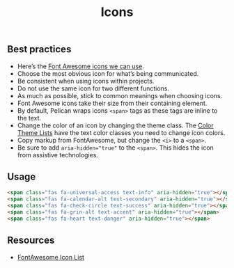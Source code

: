 ﻿---
title: Icons
summary: Icons provide at-a-glance representation of actions or concepts.
tags: icons
layout: guide
eleventyNavigation:
  key: Icons
  parent: Foundation
  order: 9
  excerpt: Icons provide at-a-glance representation of actions or concepts.
  img: /img/illustrations/illus-icons.svg
---

## Best practices

- Here’s the [Font Awesome icons we can use](https://fontawesome.com/v5/search?o=r&m=free&s=solid).
- Choose the most obvious icon for what’s being communicated.
- Be consistent when using icons within projects.
- Do not use the same icon for two different functions.
- As much as possible, stick to common meanings when choosing icons.
- Font Awesome icons take their size from their containing element.
- By default, Pelican wraps icons `<span>` tags as these tags are inline to the text.
- Change the color of an icon by changing the theme class. The [Color Theme Lists](/foundation/agency-theming/) have the text color classes you need to change icon colors.
- Copy markup from FontAwesome, but change the `<i>` to a `<span>`.
- Be sure to add `aria-hidden="true"` to the `<span>`. This hides the icon from assistive technologies.

## Usage

<span class="fas fa-universal-access text-info" aria-hidden="true"></span> <span class="fas fa-calendar-alt text-secondary" aria-hidden="true"></span> <span class="fas fa-check-circle text-success" aria-hidden="true"></span> <span class="fas fa-grin-alt text-accent" aria-hidden="true"></span> <span class="fas fa-heart text-danger" aria-hidden="true"></span>

```html
<span class="fas fa-universal-access text-info" aria-hidden="true"></span>
<span class="fas fa-calendar-alt text-secondary" aria-hidden="true"></span>
<span class="fas fa-check-circle text-success" aria-hidden="true"></span>
<span class="fas fa-grin-alt text-accent" aria-hidden="true"></span>
<span class="fas fa-heart text-danger" aria-hidden="true"></span>
```

## Resources

- [FontAwesome Icon List](https://fontawesome.com/v5/search?o=r&m=free&s=solid)
